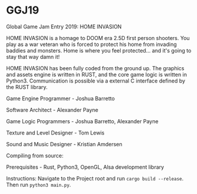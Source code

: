 # GGJ19
Global Game Jam Entry 2019: HOME INVASION

HOME INVASION is a homage to DOOM era 2.5D first person shooters. You play as a war veteran who is forced to protect his home from invading baddies and monsters. Home is where you feel protected... and it's going to stay that way damn it!

HOME INVASION has been fully coded from the ground up. The graphics and assets engine is written in RUST, and the core game logic is written in Python3. Communication is possible via a external C interface defined by the RUST library.

Game Engine Programmer - Joshua Barretto

Software Architect - Alexander Payne

Game Logic Programmers - Joshua Barretto, Alexander Payne

Texture and Level Designer - Tom Lewis

Sound and Music Designer - Kristian Amdersen


Compiling from source:

Prerequisites - Rust, Python3, OpenGL, Alsa development library

Instructions: Navigate to the Project root and run `cargo build --release`. Then run `python3 main.py`.
